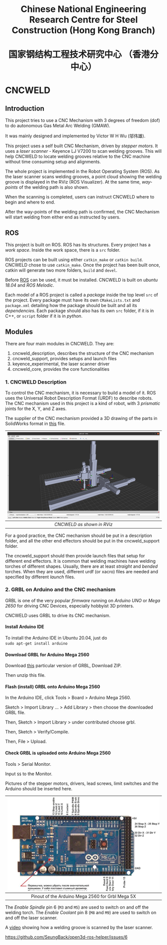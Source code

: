 # <p align="center"> Chinese National Engineering Research Centre for Steel Construction (Hong Kong Branch) </p>
# <p align="center"> 国家钢结构工程技术研究中心 （香港分中心）</p>

# CNCWELD

## Introduction

This project tries to use a CNC Mechanism with 3 degrees of freedom (dof) to do autonomous Gas Metal Arc Welding (GMAW).

It was mainly designed and implemented by Victor W H Wu (邬伟雄).

This project uses a self built CNC Mechanism, driven by *stepper motors*. It uses a *laser scanner* - Keyence LJ V7200 to scan welding grooves. This will help CNCWELD to locate welding grooves relative to the CNC machine without time consuming setup and alignments.

The whole project is implemented in the Robot Operating System (ROS). As the laser scanner scans welding grooves, a point cloud showing the welding groove is displayed in the RViz (ROS Visualizer). At the same time, *way-points* of the welding path is also shown.

When the scanning is completed, users can instruct CNCWELD where to begin and where to end.

After the way-points of the welding path is confirmed, the CNC Mechanism will start welding from either end as instructed by users.

## ROS

This project is built on ROS. ROS has its structures. Every project has a *work space*. Inside the work space, there is a `src` folder. 

ROS projects can be built using either `catkin_make` or `catkin build`. CNCWELD chose to use `catkin_make`. Once the project has been built once, catkin will generate two more folders, `build` and `devel`. 

Before [ROS](http://wiki.ros.org/melodic/Installation/Ubuntu) can be used, it must be installed. CNCWELD is built on *ubuntu 18.04* and *ROS Melodic*.

Each model of a ROS project is called a *package* inside the top level `src` of the project. Every package must have its own `CMakeLists.txt` and `package.xml` detailing how the package should be built and all its *dependencies*. Each package should also has its own `src` folder, if it is in C++, or `script` folder if it is in *python*.

## Modules

There are four main modules in CNCWELD. They are:
1. cncweld_description, describes the structure of the CNC mechanism
2. cncweld_support, provides setups and launch files
3. keyence_experimental, the laser scanner driver
4. cncweld_core, provides the core functionalities

### 1. CNCWELD Description

To control the CNC mechanism, it is necessary to build a model of it. ROS uses the Universal Robot Description Format (URDF) to describe robots. The CNC mechanism used in this project is a kind of robot, with 3 *prismatic* joints for the X, Y, and Z axes. 

The supplier of the CNC mechanism provided a 3D drawing of the parts in 
SolidWorks format in [this](SolidWorks-Drawings/FSL80X1000Y500Z200-L.STEP) file.

|![A picture of RViz showing the CNC mechanism](images/CNC%20Mechanism%203.png) |
| :--: |
| *CNCWELD as shown in RViz*  |

For a good practice, the CNC mechanism should be put in a description folder, and all the other end effectors should be put in the cncweld_support folder. 

The cncweld_support should then provide launch files that setup for different end effectors. It is common that welding machines have welding torches of different shapes.
Usually, there are at least *straight* and *bended* torches. When they are used, different urdf (or xacro) files are needed and specified by different *launch* files.

### 2. GRBL on Arduino and the CNC mechanism

GRBL is one of the very popular *firmware* running on *Arduino* *UNO* or *Mega 2650* for driving CNC Devices, especially hobbyist 3D printers.

CNCWELD uses GRBL to drive its CNC mechanism.

#### Install Arduino IDE

To install the Arduino IDE in Ubuntu 20.04, just do  
`sudo apt-get install arduino`  

#### Download GRBL for Arduino Mega 2560

Download [this](https://github.com/gnea/grbl-Mega) particular version of GRBL, Download ZIP.

Then unzip this file. 

#### Flash (install) GRBL onto Arduino Mega 2560

In the Arduino IDE, click Tools > Board > Arduino Mega 2560.

Sketch > Import Library ... > Add Library > then choose the downloaded GRBL file.

Then, Sketch > Import Library > under contributed choose grbl.

Then, Sketch > Verify/Compile.

Then, File > Upload.

#### Check GRBL is uploaded onto Arduino Mega 2560

Tools > Serial Monitor.

Input `$$` to the Monitor.

Pictures of the stepper motors, drivers, lead screws, limit switches and the Arduino should be inserted here.

|![Pinout](images/grbl-mega-5X%20pinout.jpeg)|
| :--: |
| Pinout of the Arduino Mega 2560 for Grbl Mega 5X |

The *Enable Spindle* pin 6 (`M3` and `M5`) are used to switch on and off the welding torch.
The *Enable Coolant* pin 8 (`M8` and `M9`) are used to switch on and off the laser scanner.


A [video](videos/CNC%20Scanning%2022%20June%202022-1.mp4) showing how a welding groove
is scanned by the laser scanner.


https://github.com/SeungBack/open3d-ros-helper/issues/6
